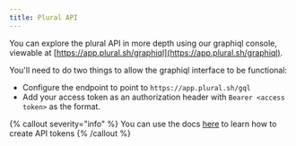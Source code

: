 ```yaml
---
title: Plural API
---
```


You can explore the plural API in more depth using our graphiql console, viewable at [https://app.plural.sh/graphiql](https://app.plural.sh/graphiql).

You'll need to do two things to allow the graphiql interface to be functional:

- Configure the endpoint to point to `https://app.plural.sh/gql`
- Add your access token as an authorization header with `Bearer <access token>` as the format.

{% callout severity="info" %}
You can use the docs [here](/operations/auth-access-control/api-tokens) to learn how to create API tokens
{% /callout %}
